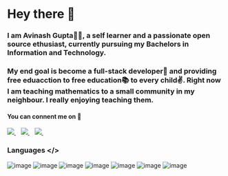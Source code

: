 # Hey there 👋
### I am Avinash Gupta👨‍💻, a self learner and a passionate open source ethusiast, currently pursuing my Bachelors in Information and Technology.

### My end goal is become a full-stack developer🎇 and providing free eduacction to free education📚 to every child✌️. Right now I am teaching mathematics to a small community in my neighbour. I really enjoying teaching them.

#### You can connent me on 🖖
<a href="https://www.linkedin.com/in/avinash-gupta-3321041ba/">
    <img src="https://img.shields.io/badge/linkedin-%230077B5.svg?&style=for-the-badge&logo=linkedin&logoColor=white" />
</a>&nbsp;&nbsp;
<a href="https://twitter.com/Avinash35925012?s=08">
    <img src="https://img.shields.io/badge/Twitter-1DA1F2?style=for-the-badge&logo=twitter&logoColor=white" />        
</a>&nbsp;&nbsp;
<a href="https://discordapp.com/users/6118/">
    <img src="https://img.shields.io/badge/Discord-7289DA?style=for-the-badge&logo=discord&logoColor=white" />        
</a>&nbsp;&nbsp;

### Languages </>

![image](https://img.shields.io/badge/HTML5-E34F26?style=for-the-badge&logo=html5&logoColor=white)
![image](https://img.shields.io/badge/CSS3-1572B6?style=for-the-badge&logo=css3&logoColor=white)
![image](https://img.shields.io/badge/JavaScript-F7DF1E?style=for-the-badge&logo=javascript&logoColor=black)
![image](https://img.shields.io/badge/C%2B%2B-00599C?style=for-the-badge&logo=c%2B%2B&logoColor=white)
![image](https://img.shields.io/badge/npm-CB3837?style=for-the-badge&logo=npm&logoColor=white)
![image](https://img.shields.io/badge/React-20232A?style=for-the-badge&logo=react&logoColor=61DAFB)
![image](https://img.shields.io/badge/Material--UI-0081CB?style=for-the-badge&logo=material-ui&logoColor=white)
